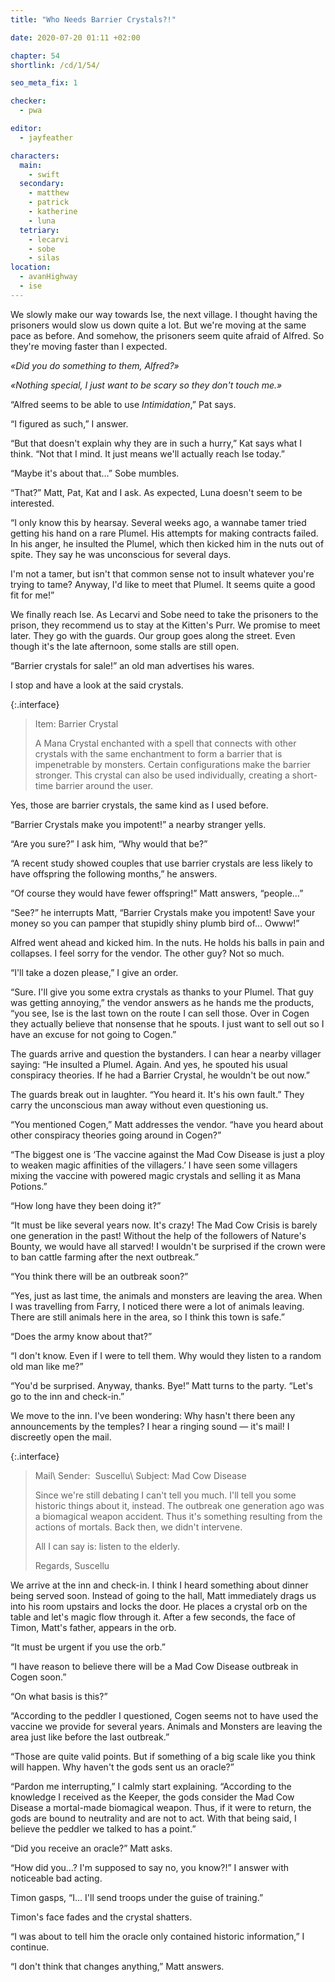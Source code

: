 ```yaml
---
title: "Who Needs Barrier Crystals?!"

date: 2020-07-20 01:11 +02:00

chapter: 54
shortlink: /cd/1/54/

seo_meta_fix: 1

checker:
  - pwa

editor: 
  - jayfeather

characters:
  main:
    - swift
  secondary:
    - matthew
    - patrick
    - katherine
    - luna
  tetriary:
    - lecarvi
    - sobe
    - silas
location:
  - avanHighway
  - ise
---
```

We slowly make our way towards Ise, the next village.
I thought having the prisoners would slow us down quite a lot.
But we're moving at the same pace as before.
And somehow, the prisoners seem quite afraid of Alfred.
So they're moving faster than I expected.

*«Did you do something to them, Alfred?»*

*«Nothing special, I just want to be scary so they don't touch me.»*

“Alfred seems to be able to use *Intimidation*,” Pat says.

“I figured as such,” I answer.

“But that doesn't explain why they are in such a hurry,” Kat says what I think.
“Not that I mind.
It just means we'll actually reach Ise today.”

“Maybe it's about that…” Sobe mumbles.

“That?” Matt, Pat, Kat and I ask.
As expected, Luna doesn't seem to be interested.

“I only know this by hearsay.
Several weeks ago, a wannabe tamer tried getting his hand on a rare Plumel.
His attempts for making contracts failed.
In his anger, he insulted the Plumel, which then kicked him in the nuts out of spite.
They say he was unconscious for several days.

I'm not a tamer, but isn't that common sense not to insult whatever you're trying to tame?
Anyway, I'd like to meet that Plumel.
It seems quite a good fit for me!”

We finally reach Ise.
As Lecarvi and Sobe need to take the prisoners to the prison, they recommend us to stay at the Kitten's Purr.
We promise to meet later.
They go with the guards.
Our group goes along the street.
Even though it's the late afternoon, some stalls are still open.

“Barrier crystals for sale!” an old man advertises his wares.

I stop and have a look at the said crystals.

{:.interface}
> Item: Barrier Crystal
>
> A Mana Crystal enchanted with a spell that connects with other crystals with the same enchantment to form a barrier that is impenetrable by monsters.
> Certain configurations make the barrier stronger.
> This crystal can also be used individually, creating a short-time barrier around the user.
>

Yes, those are barrier crystals, the same kind as I used before.

“Barrier Crystals make you impotent!” a nearby stranger yells.

“Are you sure?” I ask him, “Why would that be?”

“A recent study showed couples that use barrier crystals are less likely to have offspring the following months,” he answers.

“Of course they would have fewer offspring!” Matt answers, “people…”

“See?” he interrupts Matt, “Barrier Crystals make you impotent!
Save your money so you can pamper that stupidly shiny plumb bird of… Owww!”

Alfred went ahead and kicked him. In the nuts.
He holds his balls in pain and collapses.
I feel sorry for the vendor.
The other guy? Not so much.

“I'll take a dozen please,” I give an order.

“Sure. I'll give you some extra crystals as thanks to your Plumel.
That guy was getting annoying,” the vendor answers as he hands me the products,
“you see, Ise is the last town on the route I can sell those.
Over in Cogen they actually believe that nonsense that he spouts.
I just want to sell out so I have an excuse for not going to Cogen.”

The guards arrive and question the bystanders.
I can hear a nearby villager saying: “He insulted a Plumel. Again.
And yes, he spouted his usual conspiracy theories.
If he had a Barrier Crystal, he wouldn't be out now.”

The guards break out in laughter.
“You heard it. It's his own fault.”
They carry the unconscious man away without even questioning us.

“You mentioned Cogen,” Matt addresses the vendor.
“have you heard about other conspiracy theories going around in Cogen?”

“The biggest one is ‘The vaccine against the Mad Cow Disease is just a ploy to weaken magic affinities of the villagers.’
I have seen some villagers mixing the vaccine with powered magic crystals and selling it as Mana Potions.”

“How long have they been doing it?”

“It must be like several years now.
It's crazy!
The Mad Cow Crisis is barely one generation in the past!
Without the help of the followers of Nature's Bounty, we would have all starved!
I wouldn't be surprised if the crown were to ban cattle farming after the next outbreak.”

“You think there will be an outbreak soon?”

“Yes, just as last time, the animals and monsters are leaving the area.
When I was travelling from Farry, I noticed there were a lot of animals leaving.
There are still animals here in the area, so I think this town is safe.”

“Does the army know about that?”

“I don't know.
Even if I were to tell them.
Why would they listen to a random old man like me?”

“You'd be surprised. Anyway, thanks. Bye!”
Matt turns to the party.
“Let's go to the inn and check-in.”

We move to the inn.
I've been wondering: Why hasn't there been any announcements by the temples?
I hear a ringing sound — it's mail! I discreetly open the mail.

{:.interface}
> Mail\\
> Sender: &nbsp;Suscellu\\
> Subject: Mad Cow Disease
>
> Since we're still debating I can't tell you much.
> I'll tell you some historic things about it, instead.
> The outbreak one generation ago was a biomagical weapon accident.
> Thus it's something resulting from the actions of mortals.
> Back then, we didn't intervene.
>
> All I can say is: listen to the elderly.
>
> Regards,
> Suscellu
>

We arrive at the inn and check-in.
I think I heard something about dinner being served soon.
Instead of going to the hall, Matt immediately drags us into his room upstairs and locks the door.
He places a crystal orb on the table and let's magic flow through it.
After a few seconds, the face of Timon, Matt's father, appears in the orb.

“It must be urgent if you use the orb.”

“I have reason to believe there will be a Mad Cow Disease outbreak in Cogen soon.”

“On what basis is this?”

“According to the peddler I questioned, Cogen seems not to have used the vaccine we provide for several years.
Animals and Monsters are leaving the area just like before the last outbreak.”

“Those are quite valid points.
But if something of a big scale like you think will happen.
Why haven't the gods sent us an oracle?”

“Pardon me interrupting,” I calmly start explaining.
“According to the knowledge I received as the Keeper, the gods consider the Mad Cow Disease a mortal-made biomagical weapon.
Thus, if it were to return, the gods are bound to neutrality and are not to act.
With that being said, I believe the peddler we talked to has a point.”

“Did you receive an oracle?” Matt asks.

“How did you…? I'm supposed to say no, you know?!” I answer with noticeable bad acting.

Timon gasps, “I… I'll send troops under the guise of training.”

Timon's face fades and the crystal shatters.

“I was about to tell him the oracle only contained historic information,” I continue.

“I don't think that changes anything,” Matt answers.
